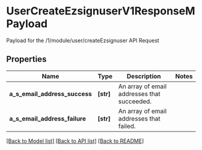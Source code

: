 # UserCreateEzsignuserV1ResponseMPayload

Payload for the /1/module/user/createEzsignuser API Request
## Properties
Name | Type | Description | Notes
------------ | ------------- | ------------- | -------------
**a_s_email_address_success** | **[str]** | An array of email addresses that succeeded. | 
**a_s_email_address_failure** | **[str]** | An array of email addresses that failed. | 

[[Back to Model list]](../README.md#documentation-for-models) [[Back to API list]](../README.md#documentation-for-api-endpoints) [[Back to README]](../README.md)


